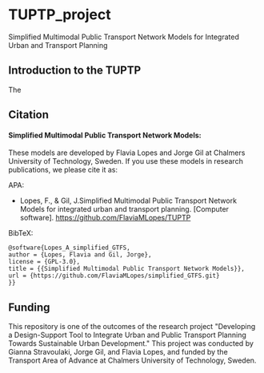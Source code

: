 # TUPTP_project
Simplified Multimodal Public Transport Network Models for Integrated Urban and Transport Planning

## Introduction to the TUPTP
The 

## Citation

#### Simplified Multimodal Public Transport Network Models: 

These models are developed by Flavia Lopes and Jorge Gil at Chalmers University of Technology, Sweden. If you use these models in research publications, we please cite it as:  

APA: 

- Lopes, F., & Gil, J.Simplified Multimodal Public Transport Network Models for integrated urban and transport planning. [Computer software]. https://github.com/FlaviaMLopes/TUPTP

BibTeX: 

```
@software{Lopes_A_simplified_GTFS,
author = {Lopes, Flavia and Gil, Jorge},
license = {GPL-3.0},
title = {{Simplified Multimodal Public Transport Network Models}},
url = {https://github.com/FlaviaMLopes/simplified_GTFS.git}
}}
```

## Funding 

This repository is one of the outcomes of the research project "Developing a Design-Support Tool to Integrate Urban and Public Transport Planning Towards Sustainable Urban Development." This project was conducted by Gianna Stravoulaki, Jorge Gil, and Flavia Lopes, and funded by the Transport Area of Advance at Chalmers University of Technology, Sweden.
